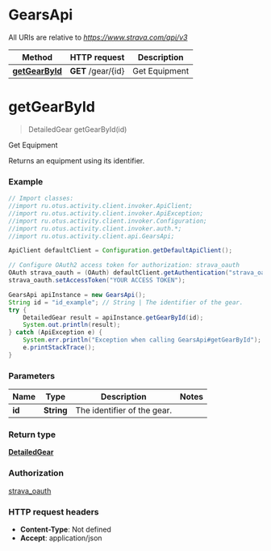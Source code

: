# GearsApi

All URIs are relative to *https://www.strava.com/api/v3*

Method | HTTP request | Description
------------- | ------------- | -------------
[**getGearById**](GearsApi.md#getGearById) | **GET** /gear/{id} | Get Equipment


<a name="getGearById"></a>
# **getGearById**
> DetailedGear getGearById(id)

Get Equipment

Returns an equipment using its identifier.

### Example
```java
// Import classes:
//import ru.otus.activity.client.invoker.ApiClient;
//import ru.otus.activity.client.invoker.ApiException;
//import ru.otus.activity.client.invoker.Configuration;
//import ru.otus.activity.client.invoker.auth.*;
//import ru.otus.activity.client.api.GearsApi;

ApiClient defaultClient = Configuration.getDefaultApiClient();

// Configure OAuth2 access token for authorization: strava_oauth
OAuth strava_oauth = (OAuth) defaultClient.getAuthentication("strava_oauth");
strava_oauth.setAccessToken("YOUR ACCESS TOKEN");

GearsApi apiInstance = new GearsApi();
String id = "id_example"; // String | The identifier of the gear.
try {
    DetailedGear result = apiInstance.getGearById(id);
    System.out.println(result);
} catch (ApiException e) {
    System.err.println("Exception when calling GearsApi#getGearById");
    e.printStackTrace();
}
```

### Parameters

Name | Type | Description  | Notes
------------- | ------------- | ------------- | -------------
 **id** | **String**| The identifier of the gear. |

### Return type

[**DetailedGear**](DetailedGear.md)

### Authorization

[strava_oauth](../README.md#strava_oauth)

### HTTP request headers

 - **Content-Type**: Not defined
 - **Accept**: application/json

